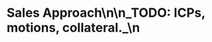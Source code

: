 <!-- status: stub; target: 150+ words -->
<!-- status: stub; target: 150+ words -->
# Sales Approach\n\n_TODO: ICPs, motions, collateral._\n


